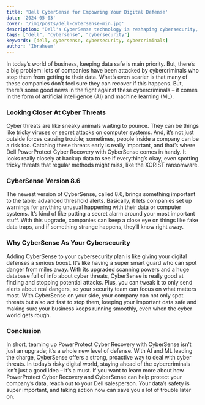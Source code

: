 ```yaml
---
title: 'Dell CyberSense for Empowring Your Digital Defense'
date: '2024-05-03'
cover: '/img/posts/dell-cybersense-min.jpg'
description: "Dell's CyberSense technology is reshaping cybersecurity, offering advanced threat detection and mitigation capabilities to protect organizations from a range of cyber threats"
tags: ["dell", "cybersense", "cybersecurity"]
keywords: [dell, cybersense, cybersecurity, cybercriminals]
author: 'Ibraheem'
---
```


In today’s world of business, keeping data safe is main priority. But, there’s a big problem: lots of companies have been attacked by cybercriminals who stop them from getting to their data. What’s even scarier is that many of these companies don’t feel sure they can recover if this happens. But, there’s some good news in the fight against these cybercriminals – it comes in the form of artificial intelligence (AI) and machine learning (ML).

### Looking Closer At Cyber Threats

Cyber threats are like sneaky animals waiting to pounce. They can be things like tricky viruses or secret attacks on computer systems. And, it’s not just outside forces causing trouble; sometimes, people inside a company can be a risk too. Catching these threats early is really important, and that’s where Dell PowerProtect Cyber Recovery with CyberSense comes in handy. It looks really closely at backup data to see if everything’s okay, even spotting tricky threats that regular methods might miss, like the XORIST ransomware.

### CyberSense Version 8.6

The newest version of CyberSense, called 8.6, brings something important to the table: advanced threshold alerts. Basically, it lets companies set up warnings for anything unusual happening with their data or computer systems. It’s kind of like putting a secret alarm around your most important stuff. With this upgrade, companies can keep a close eye on things like fake data traps, and if something strange happens, they’ll know right away.

### Why CyberSense As Your Cybersecurity

Adding CyberSense to your cybersecurity plan is like giving your digital defenses a serious boost. It’s like having a super smart guard who can spot danger from miles away. With its upgraded scanning powers and a huge database full of info about cyber threats, CyberSense is really good at finding and stopping potential attacks. Plus, you can tweak it to only send alerts about real dangers, so your security team can focus on what matters most. With CyberSense on your side, your company can not only spot threats but also act fast to stop them, keeping your important data safe and making sure your business keeps running smoothly, even when the cyber world gets rough.

### Conclusion
In short, teaming up PowerProtect Cyber Recovery with CyberSense isn’t just an upgrade; it’s a whole new level of defense. With AI and ML leading the charge, CyberSense offers a strong, proactive way to deal with cyber threats. In today’s risky digital world, staying ahead of the cybercriminals isn’t just a good idea – it’s a must. If you want to learn more about how PowerProtect Cyber Recovery and CyberSense can help protect your company’s data, reach out to your Dell salesperson. Your data’s safety is super important, and taking action now can save you a lot of trouble later on.